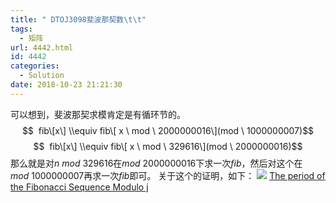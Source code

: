```yaml
---
title: " DTOJ3098斐波那契数\t\t"
tags:
  - 矩阵
url: 4442.html
id: 4442
categories:
  - Solution
date: 2018-10-23 21:21:30
---
```


可以想到，斐波那契求模肯定是有循环节的。 $$  fib\[x\] \\equiv fib\[ x \ mod \ 2000000016\](mod \ 1000000007)$$ $$  fib\[x\] \\equiv fib\[ x \ mod \ 329616\](mod \ 2000000016)$$ 那么就是对$n \ mod \ 329616$在$mod \ 2000000016$下求一次$fib$，然后对这个在$mod \ 1000000007$再求一次$fib$即可。 关于这个的证明，如下： ![](http://www.dtenomde.com/wp-content/uploads/2018/10/捕获-1024x603.png) [The period of the Fibonacci Sequence Modulo j](https://wenku.baidu.com/view/7fc328eb4693daef5ef73d87.html)